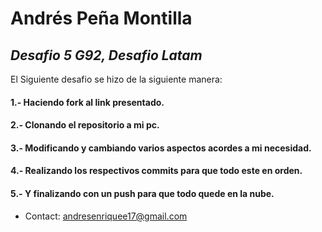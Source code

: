 # Andrés Peña Montilla
## _Desafio 5 G92, Desafio Latam_

El Siguiente desafio se hizo de la siguiente manera:
#### 1.- Haciendo fork al link presentado.
#### 2.- Clonando el repositorio a mi pc.
#### 3.- Modificando y cambiando varios aspectos acordes a mi necesidad.
#### 4.- Realizando los respectivos commits para que todo este en orden.
#### 5.- Y finalizando con un push para que todo quede en la nube.

- Contact: andresenriquee17@gmail.com